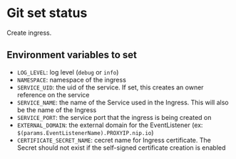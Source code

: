 # Git set status

Create ingress.

## Environment variables to set

* `LOG_LEVEL`: log level (`debug` or `info`)
* `NAMESPACE`: namespace of the ingress
* `SERVICE_UID`: the uid of the service. If set, this creates an owner reference on the service
* `SERVICE_NAME`: the name of the Service used in the Ingress. This will also be the name of the Ingress
* `SERVICE_PORT`: the service port that the ingress is being created on
* `EXTERNAL_DOMAIN`: the external domain for the EventListener (ex: `$(params.EventListenerName).PROXYIP.nip.io`)
* `CERTIFICATE_SECRET_NAME`: cecret name for Ingress certificate. The Secret should not exist if the self-signed certificate creation is enabled
